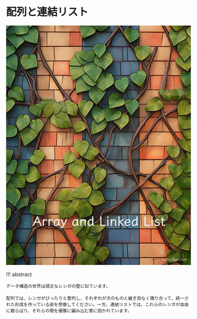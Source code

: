 # 配列と連結リスト

![配列と連結リスト](../assets/covers/chapter_array_and_linkedlist.jpg)

!!! abstract

    データ構造の世界は頑丈なレンガの壁に似ています。

    配列では、レンガがぴったりと整列し、それぞれが次のものと継ぎ目なく隣り合って、統一された形成を作っている姿を想像してください。一方、連結リストでは、これらのレンガが自由に散らばり、それらの間を優雅に編み込む蔦に抱かれています。
